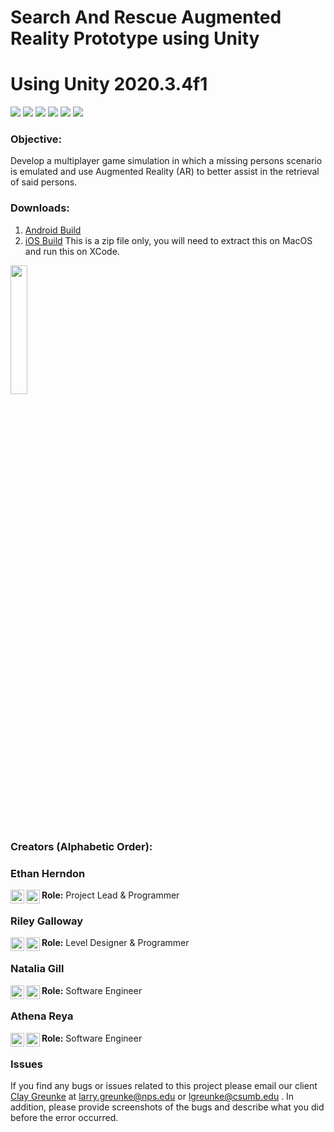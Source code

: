 # Search And Rescue Augmented Reality Prototype using Unity
# Using Unity 2020.3.4f1
![](https://img.shields.io/github/repo-size/HerndonE/SearchAndRescueUnity)
![](https://img.shields.io/github/last-commit/HerndonE/SearchAndRescueUnity)
![](https://img.shields.io/github/contributors/HerndonE/SearchAndRescueUnity)
![](https://img.shields.io/github/languages/top/HerndonE/SearchAndRescueUnity)
![](https://img.shields.io/github/stars/HerndonE/SearchAndRescueUnity?style=social)
![](https://img.shields.io/github/forks/HerndonE/SearchAndRescueUnity?style=social)
### Objective:    
Develop a multiplayer game simulation in which a missing persons scenario is emulated and use Augmented Reality (AR) to better assist in the retrieval of said persons. 

### Downloads:    
1. [Android Build](https://github.com/HerndonE/SearchAndRescueUnity/blob/main/Unity/AR%20Demo/Builds/DeliverableA/Android/deliverableAAndroid.apk?raw=true)    
2. [iOS Build](https://drive.google.com/uc?export=download&id=1adKqDxWWHHtQ9yf5s9xwaDxBNtFdcbIS) This is a zip file only, you will need to extract this on MacOS and run this on XCode.

<!--
<img src="https://github.com/HerndonE/SearchAndRescueUnity/blob/main/Images/1.jpg?raw=true" width="23%"></img> 
<img src="https://github.com/HerndonE/SearchAndRescueUnity/blob/main/Images/2.jpg?raw=true" width="23%"></img> 
<img src="https://github.com/HerndonE/SearchAndRescueUnity/blob/main/Images/3.jpg?raw=true" width="23%"></img> 
<img src="https://github.com/HerndonE/SearchAndRescueUnity/blob/main/Images/4.PNG?raw=true" width="23%"></img> 
<img src="https://github.com/HerndonE/SearchAndRescueUnity/blob/main/Images/5.PNG?raw=true" width="23%"></img> 
-->
<img src="https://github.com/HerndonE/SearchAndRescueUnity/blob/main/Images/demo.gif?raw=true" width="23%"></img> 

<!--
<p float="left">
  <img src="https://github.com/HerndonE/SearchAndRescueUnity/blob/main/Images/BIGGER%20HEAD.png?raw=true" width="200" />
</p>
-->

<!--
### Setup:

### Instructions:

### Controls:
```
```

### Packages Used
```
```
-->

### Creators (Alphabetic Order):

### Ethan Herndon
**Role:** Project Lead & Programmer
[<img align="left" alt="HerndonE | LinkedIn" width="22px" src="https://cdn.jsdelivr.net/npm/simple-icons@v3/icons/linkedin.svg" />](https://www.linkedin.com/in/ethan-herndon-8ba950196/)
[<img align="left" alt="HerndonE | Github" width="22px" src="https://cdn.jsdelivr.net/npm/simple-icons@3.13.0/icons/github.svg" />](https://github.com/HerndonE)

### Riley Galloway
**Role:** Level Designer & Programmer
[<img align="left" alt="GallowayG | LinkedIn" width="22px" src="https://cdn.jsdelivr.net/npm/simple-icons@v3/icons/linkedin.svg" />](https://www.linkedin.com/in/riley-galloway-66b736146)
[<img align="left" alt="GallowayG | Github" width="22px" src="https://cdn.jsdelivr.net/npm/simple-icons@3.13.0/icons/github.svg" />](https://github.com/Riley-Six)
### Natalia Gill
**Role:** Software Engineer
[<img align="left" alt="GillN | LinkedIn" width="22px" src="https://cdn.jsdelivr.net/npm/simple-icons@v3/icons/linkedin.svg" />](https://www.linkedin.com/in/natalia-gill-a0681a11a/)
[<img align="left" alt="GillN | Github" width="22px" src="https://cdn.jsdelivr.net/npm/simple-icons@3.13.0/icons/github.svg" />](https://github.com/sngillca)
### Athena Reya
**Role:** Software Engineer
[<img align="left" alt="ReyaA | LinkedIn" width="22px" src="https://cdn.jsdelivr.net/npm/simple-icons@v3/icons/linkedin.svg" />](https://www.linkedin.com/in/athena-raya/)
[<img align="left" alt="ReyaA | Github" width="22px" src="https://cdn.jsdelivr.net/npm/simple-icons@3.13.0/icons/github.svg" />](https://github.com/AthenaRaya)

### Issues    
If you find any bugs or issues related to this project please email our client [Clay Greunke](https://www.linkedin.com/in/claygreunke/) at <larry.greunke@nps.edu> or <lgreunke@csumb.edu> . In addition, please provide screenshots of the bugs and describe what you did before the error occurred.
